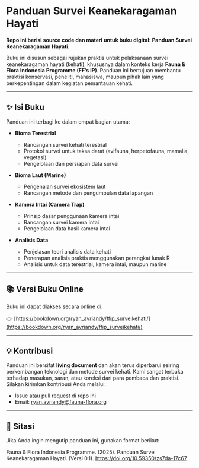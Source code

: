 # Panduan Survei Keanekaragaman Hayati

**Repo ini berisi source code dan materi untuk buku digital: Panduan Survei Keanekaragaman Hayati.**

Buku ini disusun sebagai rujukan praktis untuk pelaksanaan survei keanekaragaman hayati (kehati), khususnya dalam konteks kerja **Fauna & Flora Indonesia Programme (FF’s IP)**. Panduan ini bertujuan membantu praktisi konservasi, peneliti, mahasiswa, maupun pihak lain yang berkepentingan dalam kegiatan pemantauan kehati.

---

## ✨ Isi Buku

Panduan ini terbagi ke dalam empat bagian utama:

- **Bioma Terestrial**  
  - Rancangan survei kehati terestrial
  - Protokol survei untuk taksa darat (avifauna, herpetofauna, mamalia, vegetasi)
  - Pengelolaan dan persiapan data survei

- **Bioma Laut (Marine)**  
  - Pengenalan survei ekosistem laut
  - Rancangan metode dan pengumpulan data lapangan

- **Kamera Intai (Camera Trap)**  
  - Prinsip dasar penggunaan kamera intai
  - Rancangan survei kamera intai
  - Pengelolaan data hasil kamera intai

- **Analisis Data**  
  - Penjelasan teori analisis data kehati
  - Penerapan analisis praktis menggunakan perangkat lunak R
  - Analisis untuk data terestrial, kamera intai, maupun marine
---

## 📚 Versi Buku Online

Buku ini dapat diakses secara online di:

👉 [https://bookdown.org/ryan_avriandy/ffip_surveikehati/](https://bookdown.org/ryan_avriandy/ffip_surveikehati/)

---

## 💡 Kontribusi

Panduan ini bersifat **living document** dan akan terus diperbarui seiring perkembangan teknologi dan metode survei kehati. Kami sangat terbuka terhadap masukan, saran, atau koreksi dari para pembaca dan praktisi. Silakan kirimkan kontribusi Anda melalui:

- Issue atau pull request di repo ini
- Email: [ryan.avriandy@fauna-flora.org](mailto:ryan.avriandy@fauna-flora.org)

---

## 📖 Sitasi

Jika Anda ingin mengutip panduan ini, gunakan format berikut:

Fauna & Flora Indonesia Programme. (2025). Panduan Survei Keanekaragaman Hayati. (Versi 0.1). https://doi.org/10.59350/zs7da-17c67.

